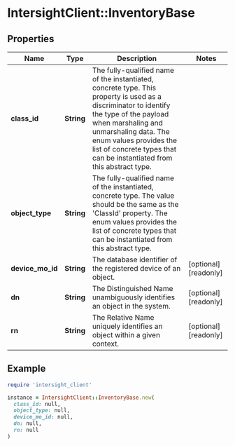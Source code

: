 # IntersightClient::InventoryBase

## Properties

| Name | Type | Description | Notes |
| ---- | ---- | ----------- | ----- |
| **class_id** | **String** | The fully-qualified name of the instantiated, concrete type. This property is used as a discriminator to identify the type of the payload when marshaling and unmarshaling data. The enum values provides the list of concrete types that can be instantiated from this abstract type. |  |
| **object_type** | **String** | The fully-qualified name of the instantiated, concrete type. The value should be the same as the &#39;ClassId&#39; property. The enum values provides the list of concrete types that can be instantiated from this abstract type. |  |
| **device_mo_id** | **String** | The database identifier of the registered device of an object. | [optional][readonly] |
| **dn** | **String** | The Distinguished Name unambiguously identifies an object in the system. | [optional][readonly] |
| **rn** | **String** | The Relative Name uniquely identifies an object within a given context. | [optional][readonly] |

## Example

```ruby
require 'intersight_client'

instance = IntersightClient::InventoryBase.new(
  class_id: null,
  object_type: null,
  device_mo_id: null,
  dn: null,
  rn: null
)
```

